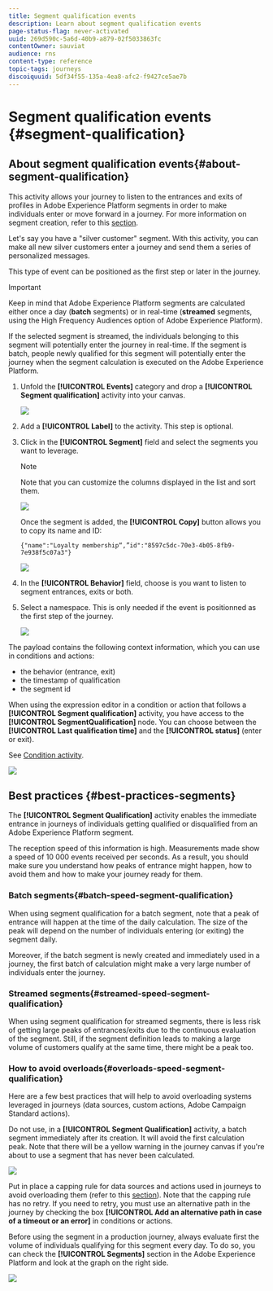 ```yaml
---
title: Segment qualification events
description: Learn about segment qualification events
page-status-flag: never-activated
uuid: 269d590c-5a6d-40b9-a879-02f5033863fc
contentOwner: sauviat
audience: rns
content-type: reference
topic-tags: journeys
discoiquuid: 5df34f55-135a-4ea8-afc2-f9427ce5ae7b
---
```


# Segment qualification events {#segment-qualification}

## About segment qualification events{#about-segment-qualification}

This activity allows your journey to listen to the entrances and exits of profiles in Adobe Experience Platform segments in order to make individuals enter or move forward in a journey. For more information on segment creation, refer to this [section](../segment/about-segments.md).

Let's say you have a "silver customer" segment. With this activity, you can make all new silver customers enter a journey and send them a series of personalized messages.

This type of event can be positioned as the first step or later in the journey.

>[!IMPORTANT]
>
>Keep in mind that Adobe Experience Platform segments are calculated either once a day (**batch** segments) or in real-time (**streamed** segments, using the High Frequency Audiences option of Adobe Experience Platform).
>
>If the selected segment is streamed, the individuals belonging to this segment will potentially enter the journey in real-time. If the segment is batch, people newly qualified for this segment will potentially enter the journey when the segment calculation is executed on the Adobe Experience Platform.


1. Unfold the **[!UICONTROL Events]** category and drop a **[!UICONTROL Segment qualification]** activity into your canvas.

   ![](../assets/segment5.png)

1. Add a **[!UICONTROL Label]** to the activity. This step is optional.

1. Click in the **[!UICONTROL Segment]** field and select the segments you want to leverage.

   >[!NOTE]
   >
   >Note that you can customize the columns displayed in the list and sort them.

   ![](../assets/segment6.png)

   Once the segment is added, the **[!UICONTROL Copy]** button allows you to copy its name and ID:

   `{"name":"Loyalty membership“,”id":"8597c5dc-70e3-4b05-8fb9-7e938f5c07a3"}`

   ![](../assets/segment-copy.png)

1. In the **[!UICONTROL Behavior]** field, choose is you want to listen to segment entrances, exits or both.

1. Select a namespace. This is only needed if the event is positionned as the first step of the journey.

   ![](../assets/segment7.png)

The payload contains the following context information, which you can use in conditions and actions:

* the behavior (entrance, exit)
* the timestamp of qualification
* the segment id

When using the expression editor in a condition or action that follows a **[!UICONTROL Segment qualification]** activity, you have access to the **[!UICONTROL SegmentQualification]** node. You can choose between the **[!UICONTROL Last qualification time]** and the **[!UICONTROL status]** (enter or exit).

See [Condition activity](../building-journeys/condition-activity.md#about_condition).

![](../assets/segment8.png)

## Best practices {#best-practices-segments}

The **[!UICONTROL Segment Qualification]** activity enables the immediate entrance in journeys of individuals getting qualified or disqualified from an Adobe Experience Platform segment.

The reception speed of this information is high. Measurements made show a speed of 10 000 events received per seconds. As a result, you should make sure you understand how peaks of entrance might happen, how to avoid them and how to make your journey ready for them.

### Batch segments{#batch-speed-segment-qualification}

When using segment qualification for a batch segment, note that a peak of entrance will happen at the time of the daily calculation. The size of the peak will depend on the number of individuals entering (or exiting) the segment daily.

Moreover, if the batch segment is newly created and immediately used in a journey, the first batch of calculation might make a very large number of individuals enter the journey.

### Streamed segments{#streamed-speed-segment-qualification}

When using segment qualification for streamed segments, there is less risk of getting large peaks of entrances/exits due to the continuous evaluation of the segment. Still, if the segment definition leads to making a large volume of customers qualify at the same time, there might be a peak too. 

### How to avoid overloads{#overloads-speed-segment-qualification}

Here are a few best practices that will help to avoid overloading systems leveraged in journeys (data sources, custom actions, Adobe Campaign Standard actions).

Do not use, in a **[!UICONTROL Segment Qualification]** activity, a batch segment immediately after its creation. It will avoid the first calculation peak. Note that there will be a yellow warning in the journey canvas if you're about to use a segment that has never been calculated.

![](../assets/segment-error.png)

Put in place a capping rule for data sources and actions used in journeys to avoid overloading them (refer to this [section](../api/capping.md)). Note that the capping rule has no retry. If you need to retry, you must use an alternative path in the journey by checking the box **[!UICONTROL Add an alternative path in case of a timeout or an error]** in conditions or actions.

Before using the segment in a production journey, always evaluate first the volume of individuals qualifying for this segment every day. To do so, you can check the **[!UICONTROL Segments]** section in the Adobe Experience Platform and look at the graph on the right side.

![](../assets/segment-overload.png)
